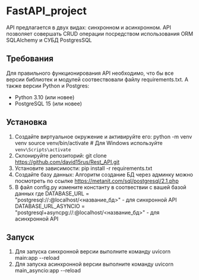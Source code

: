 # FastAPI_project

API предлагается в двух видах: синхронном и асинхронном.
API позволяет совершать CRUD операции посредством использования ORM SQLAlchemy 
и СУБД PostgresSQL

## Требования
Для правильного функционирования API необходимо, что бы 
все версии библиотек и модулей соотвествовали файлу requirements.txt.
А также версии Python и Postgres:
- Python 3.10 (или новее)
- PostgreSQL 15 (или новее)

## Установка
1. Создайте виртуальное окружение и активируйте его:
python -m venv venv
source venv/bin/activate  # Для Windows используйте `venv\Scripts\activate`
3. Склонируйте репозиторий:
git clone https://github.com/david15rus/Rest_API.git
4. Установите зависимости:
pip install -r requirements.txt
5. Создайте базу данных:
Алгоритм создание БД через админку можно посмотреть по ссылке https://metanit.com/sql/postgresql/2.1.php
6. В файл config.py измените константу в соотвествии с вашей базой данных где
DATABASE_URL = "postgresql://<username>:<password>@localhost/<название_бд>" - для синхронной API
DATABASE_URL_ASYNCIO = "postgresql+asyncpg://<username>:<password>@localhost/<название_бд>" - для асинхронной API

## Запуск
1. Для запуска синхронной версии выполните команду uvicorn main:app --reload
2. Для запуска асинхронной версии выполните команду uvicorn main_asyncio:app --reload
